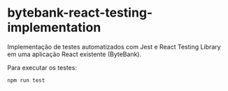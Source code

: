 # bytebank-react-testing-implementation

Implementação de testes automatizados com Jest e React Testing Library em uma aplicação React existente (ByteBank).

Para executar os testes:

```bash
npm run test
```
